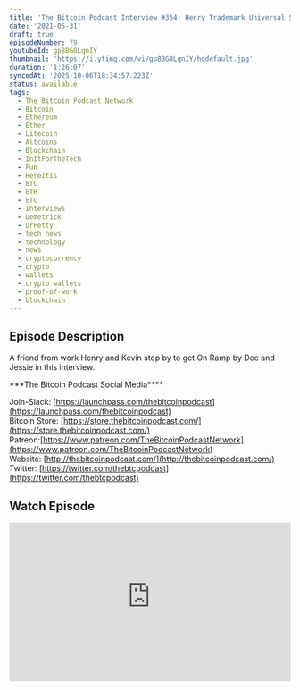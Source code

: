 ```yaml
---
title: 'The Bitcoin Podcast Interview #354- Henry Trademark Universal Stone'
date: '2021-05-31'
draft: true
episodeNumber: 79
youtubeId: gp8BG8LqnIY
thumbnail: 'https://i.ytimg.com/vi/gp8BG8LqnIY/hqdefault.jpg'
duration: '1:26:07'
syncedAt: '2025-10-06T18:34:57.223Z'
status: available
tags:
  - The Bitcoin Podcast Network
  - Bitcoin
  - Ethereum
  - Ether
  - Litecoin
  - Altcoins
  - Blockchain
  - InItForTheTech
  - Fun
  - HereItIs
  - BTC
  - ETH
  - ETC
  - Interviews
  - Demetrick
  - DrPetty
  - tech news
  - technology
  - news
  - cryptocurrency
  - crypto
  - wallets
  - crypto wallets
  - proof-of-work
  - blockchain
---
```

## Episode Description

A friend from work Henry and Kevin stop by to get On Ramp by Dee and Jessie in this interview.   
  
\*\*\*The Bitcoin Podcast Social Media\*\*\*\*  
  
Join-Slack: [https://launchpass.com/thebitcoinpodcast](https://launchpass.com/thebitcoinpodcast)  
Bitcoin Store: [https://store.thebitcoinpodcast.com/](https://store.thebitcoinpodcast.com/)  
Patreon:[https://www.patreon.com/TheBitcoinPodcastNetwork](https://www.patreon.com/TheBitcoinPodcastNetwork)  
Website: [http://thebitcoinpodcast.com/](http://thebitcoinpodcast.com/)  
Twitter: [https://twitter.com/thebtcpodcast](https://twitter.com/thebtcpodcast)

## Watch Episode

<div style="position: relative; padding-bottom: 56.25%; height: 0; overflow: hidden;">
  <iframe
    src="https://www.youtube-nocookie.com/embed/gp8BG8LqnIY"
    style="position: absolute; top: 0; left: 0; width: 100%; height: 100%;"
    frameborder="0"
    allow="accelerometer; autoplay; clipboard-write; encrypted-media; gyroscope; picture-in-picture"
    allowfullscreen
  ></iframe>
</div>


